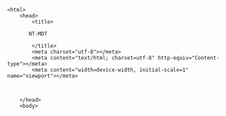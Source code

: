  <!DOCTYPE html>
    <html>
        <head>
            <title>

           NT-MDT

            </title>
            <meta charset="utf-8"></meta>
            <meta content="text/html; charset=utf-8" http-equiv="Content-type"></meta>
            <meta content="width=device-width, initial-scale=1" name="viewport"></meta>
          

    
        </head>
        <body>
</body>
